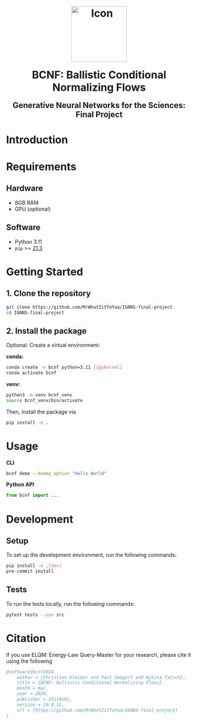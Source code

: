<h1 align="center">
    <img style="width: 150px" src="bcnf_icon.png" alt="Icon">
</h1>


<h1 align="center" style="margin-top: 0px;">BCNF: Ballistic Conditional Normalizing Flows</h1>
<h2 align="center" style="margin-top: 0px;">Generative Neural Networks for the Sciences: Final Project</h2>

<!-- <div align="center">

[![pytest](https://github.com/psaegert/elqm-INLPT-WS2023/actions/workflows/pytest.yml/badge.svg)](https://github.com/psaegert/elqm-INLPT-WS2023/actions/workflows/pytest.yml)
[![quality checks](https://github.com/psaegert/elqm-INLPT-WS2023/actions/workflows/pre-commit.yml/badge.svg)](https://github.com/psaegert/elqm-INLPT-WS2023/actions/workflows/pre-commit.yml)

</div> -->


# Introduction

# Requirements

## Hardware
- 8GB RAM
- GPU (optional)

## Software
- Python 3.11
- `pip` >= [21.3](https://pip.pypa.io/en/stable/news/#v21-3)

# Getting Started
## 1. Clone the repository

```sh
git clone https://github.com/MrWhatZitToYaa/IGNNS-final-project
cd IGNNS-final-project
```

## 2. Install the package

Optional: Create a virtual environment:

**conda:**

```sh
conda create -n bcnf python=3.11 [ipykernel]
conda activate bcnf
```

**venv:**

```bash
python3 -m venv bcnf_venv
source bcnf_venv/bin/activate
```

Then, install the package via

```sh
pip install -e .
```

# Usage

**CLI**

```sh
bcnf demo --dummy_option "Hello World"
```

**Python API**
```python
from bcnf import ...
```


# Development

## Setup
To set up the development environment, run the following commands:

```sh
pip install -e .[dev]
pre-commit install
```

## Tests

To run the tests locally, run the following commands:

```sh
pytest tests --cov src
```

# Citation
If you use ELQM: Energy-Law Query-Master for your research, please cite it using the following

```bibtex
@software{bcnf2024,
    author = {Christian Kleiber and Paul Saegert and Nikita Tatsch},
    title = {BCNF: Ballistic Conditional Normalizing Flows},
    month = mar,
    year = 2024,
    publisher = {GitHub},
    version = {0.0.1},
    url = {https://github.com/MrWhatZitToYaa/IGNNS-final-project}
}
```